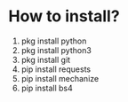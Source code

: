 # How to install?

1. pkg install python
2. pkg install python3
3. pkg install git
4. pip install requests
5. pip install mechanize
6. pip install bs4
